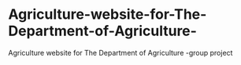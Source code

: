 # Agriculture-website-for-The-Department-of-Agriculture-
Agriculture website for The Department of Agriculture -group project
